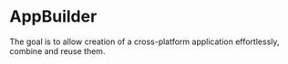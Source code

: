 # AppBuilder
 
The goal is to allow creation of a cross-platform application effortlessly, combine and reuse them.

